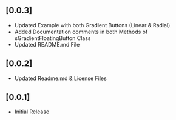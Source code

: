## [0.0.3] 
* Updated Example with both Gradient Buttons (Linear & Radial)
* Added Documentation comments in both Methods of sGradientFloatingButton Class 
* Updated README.md File 

## [0.0.2] 
* Updated Readme.md & License Files

## [0.0.1] 
* Initial Release
